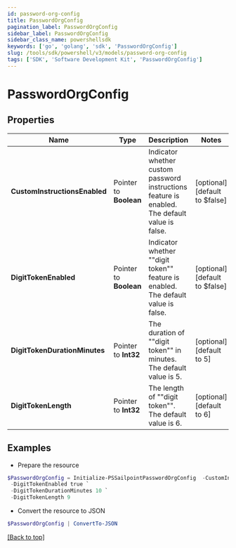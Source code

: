 ```yaml
---
id: password-org-config
title: PasswordOrgConfig
pagination_label: PasswordOrgConfig
sidebar_label: PasswordOrgConfig
sidebar_class_name: powershellsdk
keywords: ['go', 'golang', 'sdk', 'PasswordOrgConfig'] 
slug: /tools/sdk/powershell/v3/models/password-org-config
tags: ['SDK', 'Software Development Kit', 'PasswordOrgConfig']
---
```



# PasswordOrgConfig

## Properties

Name | Type | Description | Notes
------------ | ------------- | ------------- | -------------
**CustomInstructionsEnabled** |  Pointer to **Boolean** | Indicator whether custom password instructions feature is enabled. The default value is false. | [optional] [default to $false]
**DigitTokenEnabled** |  Pointer to **Boolean** | Indicator whether &quot;&quot;digit token&quot;&quot; feature is enabled. The default value is false. | [optional] [default to $false]
**DigitTokenDurationMinutes** |  Pointer to **Int32** | The duration of &quot;&quot;digit token&quot;&quot; in minutes. The default value is 5. | [optional] [default to 5]
**DigitTokenLength** |  Pointer to **Int32** | The length of &quot;&quot;digit token&quot;&quot;. The default value is 6. | [optional] [default to 6]

## Examples

- Prepare the resource
```powershell
$PasswordOrgConfig = Initialize-PSSailpointPasswordOrgConfig  -CustomInstructionsEnabled true `
 -DigitTokenEnabled true `
 -DigitTokenDurationMinutes 10 `
 -DigitTokenLength 9
```

- Convert the resource to JSON
```powershell
$PasswordOrgConfig | ConvertTo-JSON
```


[[Back to top]](#) 

